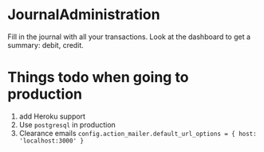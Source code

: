 # JournalAdministration

Fill in the journal with all your transactions. Look at the dashboard to get a summary: debit, credit.

# Things todo when going to production

1. add Heroku support
1. Use `postgresql` in production
1. Clearance emails `config.action_mailer.default_url_options = { host: 'localhost:3000' }`

